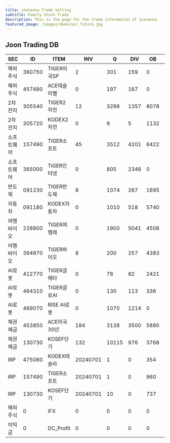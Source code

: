 ```yaml
---
title: joonanna Trade Setting
subtitle: Family Stock Trade
description: This is the page for the trade information of joonanna
featured_image: /images/demo/our_future.jpg
---
```

## Joon Trading DB

|SEC|ID|ITEM |INV|Q|DIV|OB|OS|CB|CS|
|--|--|-----|--|--|--|--|--|--|--|
|해외주식|360750|TIGER미국SP|2|301|159|0|0|1000|1030|
|해외주식|457480|ACE테슬라밸|0|197|167|0|0|1301|1030|
|2차전지|305540|TIGER2차전|12|3288|1357|8078|5033|3934|3793|
|2차전지|305720|KODEX2차전|0|9|5|1132|1085|842|847|
|소프트웨어|157490|TIGER소프트|45|3512|4201|6422|3842|4809|2281|
|소프트웨어|365000|TiGER인터넷|0|805|2346|0|0|805|0|
|반도체|091230|TIGER반도체|8|1074|287|1695|540|3582|4095|
|자동차|091180|KODEX자동차|0|1010|518|5740|2547|3893|6480|
|여행바이오|228800|TIGER여행레|0|1900|5041|4508|2680|723|394|
|어행바이오|364970|TIGER바이오|8|200|257|4383|2521|2115|3636|
|AI로봇|412770|TIGER글메타|0|78|82|2421|1002|1637|3173|
|AI로봇|464310|TIGER글로AI|0|130|113|336| 0|1054|1354|
|AI로봇|469070|RISE AI로봇|0|1070|1214|0|0|1720|584|
|채권예금|453850|ACE미국30년|184|3138|3500|5880|2752|12122|12473|
|채권예금|130730|KOSEF단기|132|10115|976|3768|0|24057|17670|
|IRP|475080|KODEX테슬라|20240701|1|0|354|356|528|549|
|IRP|157490|TIGER소프트|20240701|1|0|960|1150|1804|1804|
|IRP|130730|KOSEF단기|20240701|10|0|737|71|4695|5024|
|해외주식|0|IFX|0|0|0|0|1184|0|0|
|이익금|0|DC_Profit|0|0|0|0||0|127|


